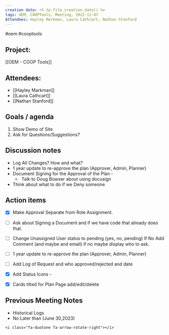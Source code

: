```yaml
---
creation date: <% tp.file.creation_date() %>
tags: OEM, COOPTools, Meeting, 2022-11-07
Attendees: Hayley Markman, Laura Cathcart, Nathan Stanford
---
```

#oem #cooptools 

## Project:
[[OEM - COOP Tools]]

## Attendees:
* [[Hayley Markman]]
* [[Laura Cathcart]]
* [[Nathan Stanford]]

## Goals / agenda 
1. Show Demo of Site
2. Ask for Questions/Suggestions?

## Discussion notes
* Log All Changes? How and what?
* 1 year update to re-approve the plan (Approver, Admin, Planner)
* Document Signing for the Approval of the Plan -
	*  Talk to Doug Bowser about using docusign
* Think about what to do if we Deny someone

## Action items
- [x]  Make Approval Separate from Role Assignment.
- [ ] Ask about Signing a Document and if we have code that already does that.
- [ ] Change Unassigned User status to pending (yes, no, pending) If No Add Comment (and maybe and email) if no maybe display who to ask.
- [ ] 1 year update to re-approve the plan (Approver, Admin, Planner)
- [ ] Add Log of Request and who approved/rejected and date
- [x] Add Status Icons - 
- [x] Cards tilted for Plan Page add/edit/delete



## Previous Meeting Notes
- Historical Logs
- No Later than (June 30,2023)

```
<i class="fa-duotone fa-arrow-rotate-right"></i>
```
 

